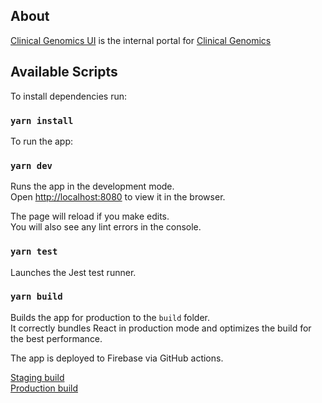 ## About

[Clinical Genomics UI](https://cg-internal-portal-prod.web.app/) is the internal portal for [Clinical Genomics](https://www.scilifelab.se/facilities/clinical-genomics-stockholm/)


## Available Scripts

To install dependencies run:

### `yarn install`

To run the app:

### `yarn dev`

Runs the app in the development mode.<br />
Open [http://localhost:8080](http://localhost:8080) to view it in the browser.

The page will reload if you make edits.<br />
You will also see any lint errors in the console.

### `yarn test`

Launches the Jest test runner.<br />

### `yarn build`

Builds the app for production to the `build` folder.<br />
It correctly bundles React in production mode and optimizes the build for the best performance.

The app is deployed to Firebase via GitHub actions.

[Staging build](https://cg-internal-portal-prod.web.app/)<br />
[Production build](https://cg-internal-portal-prod.web.app/)<br />

